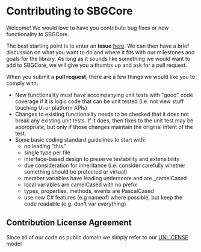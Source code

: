 # Contributing to SBGCore

Welcome! We would love to have you contribute bug fixes or new functionality to SBGCore. 

The best starting point is to enter an __issue__ [here](http://gitlab.home.mitos-kalandiel.me:880/sbg/sbg-core/issues). We can then have a brief discussion on what you want to do and where it fits with our milestones and goals for the library. As long as it sounds like something we would want to add to SBGCore, we will give you a thumbs up and ask for a pull request.

When you submit a __pull request__, there are a few things we would like you to comply with:

- New functionality must have accompanying unit tests with "good" code coverage if it is logic code that can be unit tested (i.e. not view stuff touching UI or platform APIs)
- Changes to existing functionality needs to be checked that it does not break any existing unit tests. If it does, then fixes to the unit test may be appropriate, but only if those changes maintain the original intent of the test.
- Some basic coding standard guidelines to start with:
  - no leading "this."
  - single type per file
  - interface-based design to preserve testability and extensibility
  - due consideration for inheritance (i.e. consider carefully whether something should be protected or virtual)
  - member variables have leading underscore and are _camelCased
  - local variables are camelCased with no prefix
  - types, properties, methods, events are PascalCased
  - use new C# features (e.g nameof) where possible, but keep the code readable (e.g. don't var everything)

## Contribution License Agreement

Since all of our code os public domain we simply refer to our [UNLICENSE](http://gitlab.home.mitos-kalandiel.me:880/sbg/sbg-core/blob/master/LICENSE) model